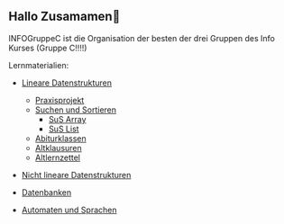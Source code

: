 ## Hallo Zusamamen👋

INFOGruppeC ist die Organisation der besten der drei Gruppen des Info Kurses (Gruppe C!!!!) 

Lernmaterialien:

 - [Lineare Datenstrukturen](https://github.com/INFOGruppeC/Lernzettel/blob/main/Lineare-Datenstrukturen/)
   - [Praxisprojekt](https://github.com/INFOGruppeC/Praxissimulation)
   - [Suchen und Sortieren](https://github.com/INFOGruppeC/Lernzettel/blob/main//Lineare-Datenstrukturen/sus/)
     - [SuS Array](https://github.com/INFOGruppeC/Lernzettel/blob/main/Lineare-Datenstrukturen/sus/SuS%20Array.md)
     - [SuS List](https://github.com/INFOGruppeC/Lernzettel/blob/main/Lineare-Datenstrukturen/sus/SuS%20List.md)
   - [Abiturklassen](https://github.com/INFOGruppeC/Lernzettel/blob/main/Lineare-Datenstrukturen/Abiturklassen/)
   - [Altklausuren](https://github.com/INFOGruppeC/Lernzettel/blob/main/Lineare-Datenstrukturen/Altklausuren/)
   - [Altlernzettel](https://github.com/INFOGruppeC/Lernzettel/blob/main/Lineare-Datenstrukturen/Altlernzettel/)
 
 - [Nicht lineare Datenstrukturen](./Nicht-lineare-Datenstrukturen/)

 - [Datenbanken](./Datenbanken/)

 - [Automaten und Sprachen](./Autotmaten-und-formale-Sprache/)
